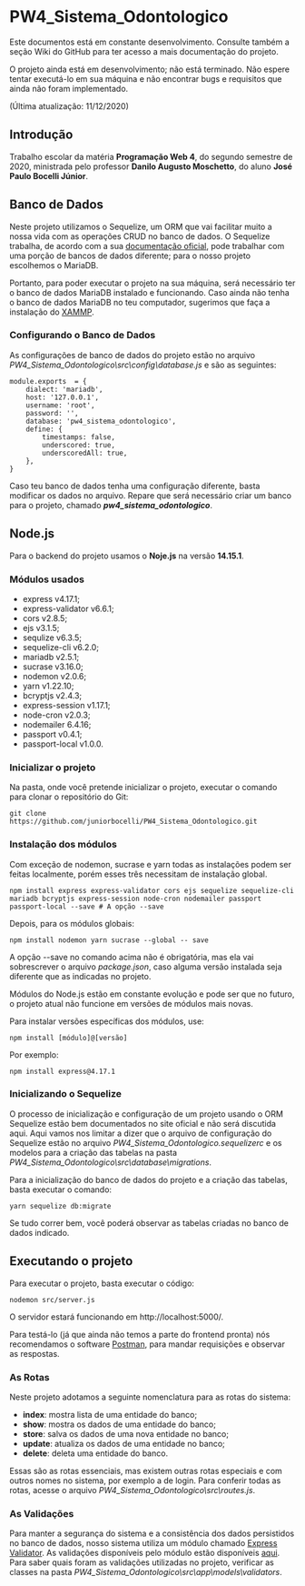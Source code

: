 
# PW4_Sistema_Odontologico

Este documentos está em constante desenvolvimento. Consulte também a seção Wiki do GitHub para ter acesso a mais documentação do projeto.

O projeto ainda está em desenvolvimento; não está terminado. Não espere tentar executá-lo em sua máquina e não encontrar bugs e requisitos que ainda não foram implementado.

(Última atualização: 11/12/2020)

## Introdução

Trabalho escolar da matéria **Programação Web 4**, do segundo semestre de 2020, ministrada pelo professor **Danilo Augusto Moschetto**, do aluno **José Paulo Bocelli Júnior**.

## Banco de Dados

Neste projeto utilizamos o Sequelize, um ORM que vai facilitar muito a nossa vida com as operações CRUD no banco de dados. O Sequelize trabalha, de acordo com a sua [documentação oficial](https://sequelize.org/master/index.html), pode trabalhar com uma porção de bancos de dados diferente; para o nosso projeto escolhemos o MariaDB.

Portanto, para poder executar o projeto na sua máquina, será necessário ter o banco de dados MariaDB instalado e funcionando. Caso ainda não tenha o banco de dados MariaDB no teu computador, sugerimos que faça a instalação do [XAMMP](https://www.apachefriends.org/pt_br/index.html).

### Configurando o Banco de Dados

As configurações de banco de dados do projeto estão no arquivo *PW4_Sistema_Odontologico\src\config\database.js* e são as seguintes:

    module.exports  = {
		dialect: 'mariadb',
		host: '127.0.0.1',
		username: 'root',
		password: '',
		database: 'pw4_sistema_odontologico',
		define: {
			timestamps: false,
			underscored: true,
			underscoredAll: true,
		},
	}

Caso teu banco de dados tenha uma configuração diferente, basta modificar os dados no arquivo. Repare que será necessário criar um banco para o projeto, chamado  ***pw4_sistema_odontologico***.

## Node.js

Para o backend do projeto usamos o **Noje.js** na versão **14.15.1**.

### Módulos usados

 - express v4.17.1;
 - express-validator v6.6.1;
 - cors v2.8.5;
 - ejs v3.1.5;
 - sequlize v6.3.5;
 - sequelize-cli v6.2.0;
 - mariadb v2.5.1;
 - sucrase v3.16.0;
 - nodemon v2.0.6;
 - yarn v1.22.10;
 - bcryptjs v2.4.3;
 - express-session v1.17.1;
 - node-cron v2.0.3;
 - nodemailer 6.4.16;
 - passport v0.4.1;
 - passport-local v1.0.0.

### Inicializar o projeto

Na pasta, onde você pretende inicializar o projeto, executar o comando para clonar o repositório do Git:

    git clone https://github.com/juniorbocelli/PW4_Sistema_Odontologico.git

### Instalação dos módulos

Com exceção de nodemon, sucrase e yarn todas as instalações podem ser feitas localmente, porém esses três necessitam de instalação global.

    npm install express express-validator cors ejs sequelize sequelize-cli mariadb bcryptjs express-session node-cron nodemailer passport passport-local --save # A opção --save

Depois, para os módulos globais:

    npm install nodemon yarn sucrase --global -- save

A opção --save no comando acima não é obrigatória, mas ela vai sobrescrever o arquivo *package.json*, caso alguma versão instalada seja diferente que as indicadas no projeto.

Módulos do Node.js estão em constante evolução e pode ser que no futuro, o projeto atual não funcione em versões de módulos mais novas.

Para instalar versões específicas dos módulos, use:

    npm install [módulo]@[versão]

Por exemplo:

    npm install express@4.17.1

### Inicializando o Sequelize

O processo de inicialização e configuração de um projeto usando o ORM Sequelize estão bem documentados no site oficial e não será discutida aqui. Aqui vamos nos limitar a dizer que o arquivo de configuração do Sequelize estão no arquivo *PW4_Sistema_Odontologico\.sequelizerc* e os modelos para a criação das tabelas na pasta *PW4_Sistema_Odontologico\src\database\migrations*.

Para a inicialização do banco de dados do projeto e a criação das tabelas, basta executar o comando:

    yarn sequelize db:migrate

Se tudo correr bem, você poderá observar as tabelas criadas no banco de dados indicado.

## Executando o projeto

Para executar o projeto, basta executar o código:

    nodemon src/server.js

O servidor estará funcionando em http://localhost:5000/.

Para testá-lo (já que ainda não temos a parte do frontend pronta) nós recomendamos o software [Postman](https://www.postman.com/downloads/), para mandar requisições e observar as respostas.

### As Rotas

Neste projeto adotamos a seguinte nomenclatura para as rotas do sistema:

 - **index**:  mostra lista de uma entidade do banco;
 - **show**: mostra os dados de uma entidade do banco;
 - **store**: salva os dados de uma nova entidade no banco;
 - **update**: atualiza os dados de uma entidade no banco;
 - **delete**: deleta uma entidade do banco.

Essas são as rotas essenciais, mas existem outras rotas especiais e com outros nomes no sistema, por exemplo a de login. Para conferir todas as rotas, acesse o arquivo *PW4_Sistema_Odontologico\src\routes.js*.

### As Validações

Para manter a segurança do sistema e a consistência dos dados persistidos no banco de dados, nosso sistema utiliza um módulo chamado [Express Validator](https://express-validator.github.io/docs/). As validações disponíveis pelo módulo estão disponíveis [aqui](https://github.com/validatorjs/validator.js). Para saber quais foram as validações utilizadas no projeto, verificar as classes na pasta *PW4_Sistema_Odontologico\src\app\models\validators*.